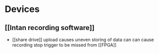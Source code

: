 # Devices
## [[Intan recording software]]
- [[share drive]] upload causes uneven storing of data can can cause recording stop trigger to be missed from [[FPGA]]
